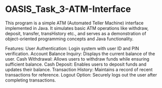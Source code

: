 # OASIS_Task_3-ATM-Interface
This program is a simple ATM (Automated Teller Machine) interface implemented in Java. It simulates basic ATM operations like withdraw, deposit, transfer, transHistory etc., and serves as a demonstration of object-oriented programming concepts and Java functionality.

Features:
User Authentication: 
      Login system with user ID and PIN verification.
Account Balance Inquiry: 
      Displays the current balance of the user.
Cash Withdrawal: 
      Allows users to withdraw funds while ensuring sufficient balance.
Cash Deposit: 
     Enables users to deposit funds and updates their balance.
Transaction History: 
     Maintains a record of recent transactions for reference.
Logout Option: 
    Securely logs out the user after completing transactions.
